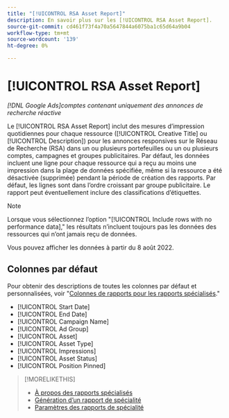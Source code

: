 ```yaml
---
title: "[!UICONTROL RSA Asset Report]"
description: En savoir plus sur les [!UICONTROL RSA Asset Report].
source-git-commit: cd461f73f4a70a5647844a6075ba1c65d64a9b04
workflow-type: tm+mt
source-wordcount: '139'
ht-degree: 0%

---
```


# [!UICONTROL RSA Asset Report]

*[!DNL Google Ads]comptes contenant uniquement des annonces de recherche réactive*

Le [!UICONTROL RSA Asset Report] inclut des mesures d’impression quotidiennes pour chaque ressource ([!UICONTROL Creative Title] ou [!UICONTROL Description]) pour les annonces responsives sur le Réseau de Recherche (RSA) dans un ou plusieurs portefeuilles ou un ou plusieurs comptes, campagnes et groupes publicitaires. Par défaut, les données incluent une ligne pour chaque ressource qui a reçu au moins une impression dans la plage de données spécifiée, même si la ressource a été désactivée (supprimée) pendant la période de création des rapports. Par défaut, les lignes sont dans l’ordre croissant par groupe publicitaire. Le rapport peut éventuellement inclure des classifications d’étiquettes.

>[!NOTE]
>
>Lorsque vous sélectionnez l’option &quot;[!UICONTROL Include rows with no performance data],&quot; les résultats n’incluent toujours pas les données des ressources qui n’ont jamais reçu de données.

Vous pouvez afficher les données à partir du 8 août 2022.<!-- Later: You can view data for the previous 36 months. -->

## Colonnes par défaut

Pour obtenir des descriptions de toutes les colonnes par défaut et personnalisées, voir &quot;[Colonnes de rapports pour les rapports spécialisés](specialty-report-columns.md).&quot;

* [!UICONTROL Start Date]
* [!UICONTROL End Date]
* [!UICONTROL Campaign Name]
* [!UICONTROL Ad Group]
* [!UICONTROL Asset]
* [!UICONTROL Asset Type]
* [!UICONTROL Impressions]
* [!UICONTROL Asset Status]
* [!UICONTROL Position Pinned]

>[!MORELIKETHIS]
>
>* [À propos des rapports spécialisés](specialty-report-about.md)
>* [Génération d’un rapport de spécialité](specialty-report-generate.md)
>* [Paramètres des rapports de spécialité](specialty-report-settings.md)

